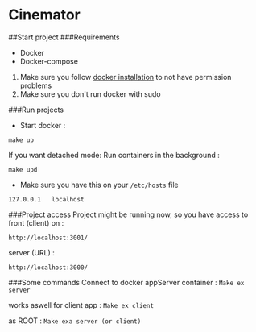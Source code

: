 
# Cinemator

##Start project
###Requirements
- Docker
- Docker-compose

1. Make sure you follow [docker installation](https://docs.docker.com/engine/install/linux-postinstall/) to not have permission problems
2. Make sure you don't run docker with sudo 

###Run projects
- Start docker : 
```
make up
```

If you want detached mode: Run containers in the background :
```
make upd
```
- Make sure you have this on your ```/etc/hosts``` file

```
127.0.0.1	localhost
```

###Project access
Project might be running now, so you have access to front (client) on :
```
http://localhost:3001/
```
server (URL) : 
```
http://localhost:3000/
```

###Some commands
Connect to docker appServer container : 
```Make ex server```

works aswell for client app :
```Make ex client```

as ROOT :
```Make exa server (or client)```